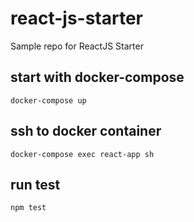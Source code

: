 # react-js-starter
Sample repo for ReactJS Starter

## start with docker-compose
`docker-compose up`

## ssh to docker container
`docker-compose exec react-app sh`

## run test
`npm test`